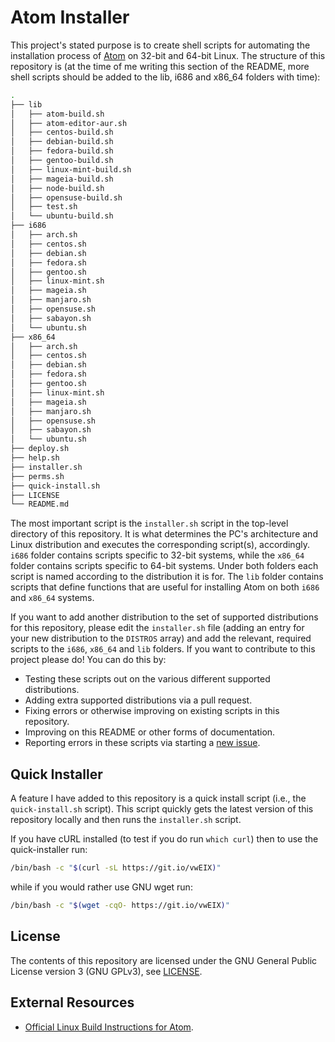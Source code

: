 # Atom Installer
This project's stated purpose is to create shell scripts for automating the installation process of [Atom](https://atom.io) on 32-bit and 64-bit Linux. The structure of this repository is (at the time of me writing this section of the README, more shell scripts should be added to the lib, i686 and x86_64 folders with time):

```bash
.
├── lib
│   ├── atom-build.sh
│   ├── atom-editor-aur.sh
│   ├── centos-build.sh
│   ├── debian-build.sh
│   ├── fedora-build.sh
│   ├── gentoo-build.sh
│   ├── linux-mint-build.sh
│   ├── mageia-build.sh
│   ├── node-build.sh
│   ├── opensuse-build.sh
│   ├── test.sh
│   └── ubuntu-build.sh
├── i686
│   ├── arch.sh
│   ├── centos.sh
│   ├── debian.sh
│   ├── fedora.sh
│   ├── gentoo.sh
│   ├── linux-mint.sh
│   ├── mageia.sh
│   ├── manjaro.sh
│   ├── opensuse.sh
│   ├── sabayon.sh
│   └── ubuntu.sh
├── x86_64
│   ├── arch.sh
│   ├── centos.sh
│   ├── debian.sh
│   ├── fedora.sh
│   ├── gentoo.sh
│   ├── linux-mint.sh
│   ├── mageia.sh
│   ├── manjaro.sh
│   ├── opensuse.sh
│   ├── sabayon.sh
│   └── ubuntu.sh
├── deploy.sh
├── help.sh
├── installer.sh
├── perms.sh
├── quick-install.sh
├── LICENSE
└── README.md
```

The most important script is the `installer.sh` script in the top-level directory of this repository. It is what determines the PC's architecture and Linux distribution and executes the corresponding script(s), accordingly. `i686` folder contains scripts specific to 32-bit systems, while the `x86_64` folder contains scripts specific to 64-bit systems. Under both folders each script is named according to the distribution it is for. The `lib` folder contains scripts that define functions that are useful for installing Atom on both `i686` and `x86_64` systems.

If you want to add another distribution to the set of supported distributions for this repository, please edit the `installer.sh` file (adding an entry for your new distribution to the `DISTROS` array) and add the relevant, required scripts to the `i686`, `x86_64` and `lib` folders. If you want to contribute to this project please do! You can do this by:

* Testing these scripts out on the various different supported distributions.
* Adding extra supported distributions via a pull request.
* Fixing errors or otherwise improving on existing scripts in this repository.
* Improving on this README or other forms of documentation.
* Reporting errors in these scripts via starting a [new issue](https://github.com/fusion809/atom-installer/issues/new).

## Quick Installer
A feature I have added to this repository is a quick install script (i.e., the `quick-install.sh` script). This script quickly gets the latest version of this repository locally and then runs the `installer.sh` script.

If you have cURL installed (to test if you do run `which curl`) then to use the quick-installer run:

```bash
/bin/bash -c "$(curl -sL https://git.io/vwEIX)"
```

while if you would rather use GNU wget run:

```bash
/bin/bash -c "$(wget -cqO- https://git.io/vwEIX)"
```

## License
The contents of this repository are licensed under the GNU General Public License version 3 (GNU GPLv3), see [LICENSE](/LICENSE).

## External Resources
* [Official Linux Build Instructions for Atom](https://github.com/atom/atom/blob/master/docs/build-instructions/linux.md).
